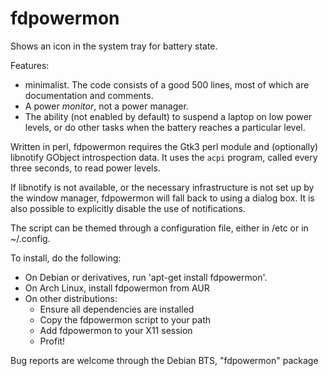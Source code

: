 fdpowermon
==========

Shows an icon in the system tray for battery state.

Features:
- minimalist. The code consists of a good 500 lines, most of which are
  documentation and comments.
- A power _monitor_, not a power manager.
- The ability (not enabled by default) to suspend a laptop on low power
  levels, or do other tasks when the battery reaches a particular level.

Written in perl, fdpowermon requires the Gtk3 perl module and
(optionally) libnotify GObject introspection data. It uses the `acpi`
program, called every three seconds, to read power levels.

If libnotify is not available, or the necessary infrastructure is not
set up by the window manager, fdpowermon will fall back to using a
dialog box. It is also possible to explicitly disable the use of
notifications.

The script can be themed through a configuration file, either in /etc or
in ~/.config.

To install, do the following:
- On Debian or derivatives, run 'apt-get install fdpowermon'.
- On Arch Linux, install fdpowermon from AUR
- On other distributions:
     - Ensure all dependencies are installed
     - Copy the fdpowermon script to your path
     - Add fdpowermon to your X11 session
     - Profit!

Bug reports are welcome through the Debian BTS, "fdpowermon" package
